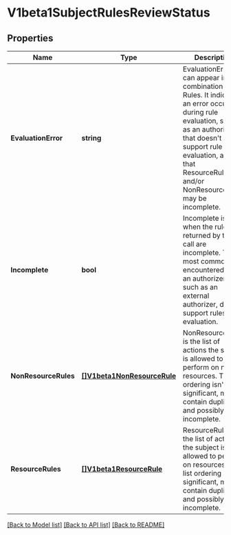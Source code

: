 # V1beta1SubjectRulesReviewStatus

## Properties
Name | Type | Description | Notes
------------ | ------------- | ------------- | -------------
**EvaluationError** | **string** | EvaluationError can appear in combination with Rules. It indicates an error occurred during rule evaluation, such as an authorizer that doesn&#39;t support rule evaluation, and that ResourceRules and/or NonResourceRules may be incomplete. | [optional] [default to null]
**Incomplete** | **bool** | Incomplete is true when the rules returned by this call are incomplete. This is most commonly encountered when an authorizer, such as an external authorizer, doesn&#39;t support rules evaluation. | [default to null]
**NonResourceRules** | [**[]V1beta1NonResourceRule**](v1beta1.NonResourceRule.md) | NonResourceRules is the list of actions the subject is allowed to perform on non-resources. The list ordering isn&#39;t significant, may contain duplicates, and possibly be incomplete. | [default to null]
**ResourceRules** | [**[]V1beta1ResourceRule**](v1beta1.ResourceRule.md) | ResourceRules is the list of actions the subject is allowed to perform on resources. The list ordering isn&#39;t significant, may contain duplicates, and possibly be incomplete. | [default to null]

[[Back to Model list]](../README.md#documentation-for-models) [[Back to API list]](../README.md#documentation-for-api-endpoints) [[Back to README]](../README.md)


